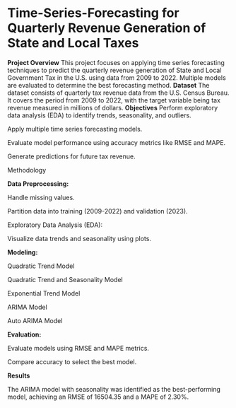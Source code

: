 # Time-Series-Forecasting for Quarterly Revenue Generation of State and Local Taxes
**Project Overview**
This project focuses on applying time series forecasting techniques to predict the quarterly revenue generation of State and Local Government Tax in the U.S. using data from 2009 to 2022. Multiple models are evaluated to determine the best forecasting method.
**Dataset**
The dataset consists of quarterly tax revenue data from the U.S. Census Bureau. It covers the period from 2009 to 2022, with the target variable being tax revenue measured in millions of dollars.
**Objectives**
Perform exploratory data analysis (EDA) to identify trends, seasonality, and outliers.

Apply multiple time series forecasting models.

Evaluate model performance using accuracy metrics like RMSE and MAPE.

Generate predictions for future tax revenue.

Methodology

**Data Preprocessing:**

Handle missing values.

Partition data into training (2009-2022) and validation (2023).

Exploratory Data Analysis (EDA):

Visualize data trends and seasonality using plots.

**Modeling:**

Quadratic Trend Model

Quadratic Trend and Seasonality Model

Exponential Trend Model

ARIMA Model

Auto ARIMA Model

**Evaluation:**

Evaluate models using RMSE and MAPE metrics.

Compare accuracy to select the best model.

**Results**

The ARIMA model with seasonality was identified as the best-performing model, achieving an RMSE of 16504.35 and a MAPE of 2.30%.
